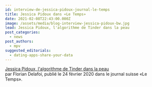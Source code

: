 ```yaml
---
id: interview-de-jessica-pidoux-journal-le-temps
title: Jessica Pidoux dans «Le Temps»
date: 2021-02-08T22:43:00.000Z
image: /assets/media/blog-interview-jessica-pidoux-bw.jpg
lead: Jessica Pidoux, l'algorithme de Tinder dans la peau
post_categories:
  - news
post_authors:
  - mpv
suggested_editorials:
  - dating-apps-share-your-data
---
```

[Jessica Pidoux, l'algorithme de Tinder dans la peau](https://www.letemps.ch/societe/jessica-pidoux-lalgorithme-tinder-peau)  \
  par Florian Delafoi, publié le 24 février 2020 dans le journal suisse «Le Temps».